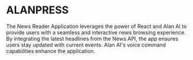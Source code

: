 # ALANPRESS
The News Reader Application leverages the power of React and Alan AI to provide users with a seamless and interactive news browsing experience. By integrating the latest headlines from the News API, the app ensures users stay updated with current events. Alan AI's voice command capabilities enhance the application. 

